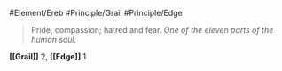 #Element/Ereb #Principle/Grail #Principle/Edge

> Pride, compassion; hatred and fear. *One of the eleven parts of the human soul.*

**[[Grail]]** 2, **[[Edge]]** 1